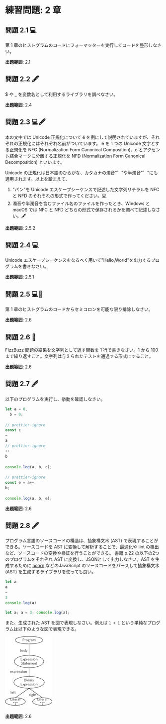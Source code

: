 # 練習問題: 2 章

## 問題 2.1 💻

第 1 章のヒストグラムのコードにフォーマッターを実行してコードを整形しなさい。

**出題範囲**: 2.1

## 問題 2.2 🖋

$ や \_ を変数名として利用するライブラリを調べなさい。

**出題範囲**: 2.4

## 問題 2.3 💻🖋

本の文中では Unicode 正規化について é を例にして説明されていますが、それぞれの正規化にはそれぞれ名前がついています。
é を 1 つの Unicode 文字とする正規化を NFC (Normalization Form Canonical Composition)、e とアクセント結合マークに分離する正規化を NFD (Normalization Form Canonical Decomposition) といいます。

Unicode の正規化は日本語のひらがな、カタカナの濁音"゛"や半濁音"゜"にも適用されます。以上を踏まえて、

1. "パン"を Unicode エスケープシーケンスで記述した文字列リテラルを NFC と NFD のそれぞれの形式で作ってください。💻
2. 濁音や半濁音を含むファイル名のファイルを作ったとき、Windows と macOS では NFC と NFD どちらの形式で保存されるかを調べて記述しなさい。🖋

**出題範囲**: 2.5.2

## 問題 2.4 💻

Unicode エスケープシーケンスをなるべく用いて"Hello,World"を出力するプログラムを書きなさい。

**出題範囲**: 2.5.1

## 問題 2.5 💻📄

第 1 章のヒストグラムのコードからセミコロンを可能な限り排除しなさい。

**出題範囲**: 2.6

## 問題 2.6 📄

FizzBuzz 問題の結果を文字列として返す関数を 1 行で書きなさい。1 から 100 まで繰り返すこと。文字列は与えられたテストを通過する形式にすること。

**出題範囲**: 2.6

## 問題 2.7 🖋

以下のプログラムを実行し、挙動を確認しなさい。

```ts
let a = 0,
  b = 0;

// prettier-ignore
const c
=
a
// prettier-ignore
++
b

console.log(a, b, c);

// prettier-ignore
const e = a++
b;

console.log(a, b, e);
```

**出題範囲**: 2.6

## 問題 2.8 🖋

プログラム言語のソースコードの構造は、抽象構文木 (AST) で表現することができる。ソースコードを AST に変換して解析することで、最適化や lint の検出など、ソースコードの変換や検証を行うことができる。
書籍 p.22 の以下の2つのプログラムをそれぞれ AST に変換し、JSONとして出力しなさい。AST を生成するために [acorn](https://www.npmjs.com/package/acorn) などのJavaScript のソースコードをパースして抽象構文木 (AST) を生成するライブラリを使っても良い。

``` javascript
let a
a
=
3
console.log(a)
```

``` javascript
let a; a = 3; console.log(a);
```

また、生成された AST を図で表現しなさい。例えば `1 + 1` という単純なプログラムは以下のような図で表現できる。

<img src="./ex08/example.png" width="30%">

**出題範囲**: 2.6
